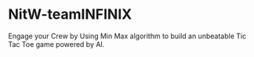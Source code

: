# NitW-teamINFINIX
Engage your Crew by Using Min Max algorithm to build an unbeatable Tic Tac Toe game powered by AI. 
